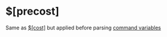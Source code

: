 # $[precost]
Same as [$[cost]](</directives/cost>) but applied before parsing [command variables](</variables>)
